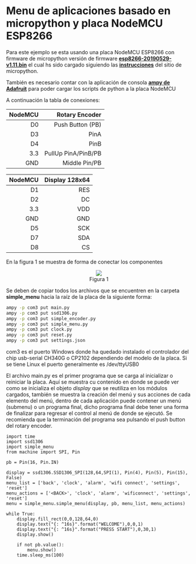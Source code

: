 # Menu de aplicaciones basado en micropython y placa NodeMCU ESP8266

Para este ejemplo se esta usando una placa NodeMCU ESP8266 con firmware de micropython versión de firmware
**<a href="https://micropython.org/resources/firmware/esp8266-20190529-v1.11.bin">esp8266-20190529-v1.11.bin</a>**
el cual hs sido cargado siguiendo las 
**<a href="http://docs.micropython.org/en/latest/esp8266/tutorial/intro.html#deploying-the-firmware">instrucciones</a>**
del sitio de micropython.

También es necesario contar con la aplicación de consola
**<a href="https://learn.adafruit.com/micropython-basics-load-files-and-run-code/install-ampy">ampy de Adafruit</a>**
 para poder cargar los scripts de python a la placa NodeMCU

A continuación la tabla de conexiones:

| NodeMCU | Rotary Encoder |
| ------:| -----------:|
| D0 | Push Button (PB) |
| D3 | PinA |
| D4 | PinB |
| 3.3 | PullUp PinA/PinB/PB |
| GND | Middle Pin/PB |

| NodeMCU | Display 128x64 |
| ------:| -----------:|
| D1 | RES |
| D2 | DC |
| 3.3 | VDD |
| GND | GND |
| D5 | SCK
| D7 | SDA |
| D8 | CS |

En la figura 1 se muestra de forma de conectar los componentes

<p style='text-align: center'> <img src=img01.png> <br/>Figura 1 </p>

Se deben de copiar todos los archivos que se encuentren en la carpeta **simple_menu** hacia la raíz de la placa de la siguiente forma:

~~~bash
ampy -p com3 put main.py
ampy -p com3 put ssd1306.py
ampy -p com3 put simple_encoder.py
ampy -p com3 put simple_menu.py
ampy -p com3 put clock.py
ampy -p com3 put reset.py
ampy -p com3 put settings.json
~~~

com3 es el puerto Windows donde ha quedado instalado el controlador del chip usb-serial CH340G o CP2102 dependiendo del modelo de la placa. Si se tiene Linux el puerto generalmente es /dev/ttyUSB0


El archivo main.py es el primer programa que se carga al inicializar o reiniciar la placa. Aquí se muestra cu contenido en donde se puede ver como se inicializa el objeto *display* que se reutiliza en los módulos cargados, también se muestra la creación del menú y sus acciones de cada elemento del menú, dentro de cada aplicación puede contener un menú (submenu) o un programa final, dicho programa final debe tener una forma de finalizar para regresar el control al menú de donde se ejecutó. Se recomienda que la terminación del programa sea pulsando el push button del rotary encoder.
~~~micropython
import time
import ssd1306
import simple_menu
from machine import SPI, Pin

pb = Pin(16, Pin.IN)

display = ssd1306.SSD1306_SPI(128,64,SPI(1), Pin(4), Pin(5), Pin(15), False)
menu_list = ['back', 'clock', 'alarm', 'wifi connect', 'settings', 'reset']
menu_actions = ['<BACK>', 'clock', 'alarm', 'wificonnect', 'settings', 'reset']
menu = simple_menu.simple_menu(display, pb, menu_list, menu_actions)

while True:
    display.fill_rect(0,0,128,64,0)
    display.text("{: ^16s}".format("WELCOME"),0,0,1)
    display.text("{: ^16s}".format("PRESS START"),0,30,1)
    display.show()

    if not pb.value():
        menu.show()
    time.sleep_ms(100)
~~~



